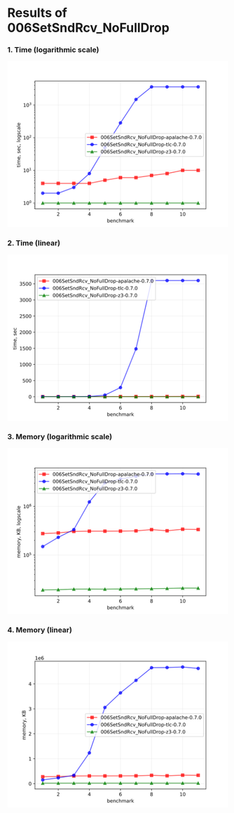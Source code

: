 # Results of 006SetSndRcv_NoFullDrop


### 1. Time (logarithmic scale)

![time-log](006SetSndRcv_NoFullDrop-time-log.svg "Time Log")

### 2. Time (linear)

![time-log](006SetSndRcv_NoFullDrop-time.svg "Time Log")

### 3. Memory (logarithmic scale)

![mem-log](006SetSndRcv_NoFullDrop-mem-log.svg "Memory Log")

### 4. Memory (linear)

![mem](006SetSndRcv_NoFullDrop-mem.svg "Memory Log")


